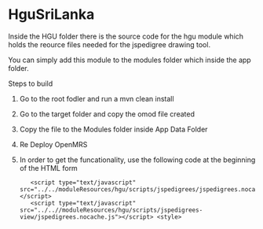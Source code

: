 # HguSriLanka
Inside the HGU folder there is the source code for the hgu module which holds the reource files needed for the jspedigree drawing tool.

You can simply add this module to the modules folder which inside the app folder.

Steps to build

1. Go to the root fodler and run a mvn clean install
2. Go to the target folder and copy the omod file created
3. Copy the file to the Modules folder inside App Data Folder
4. Re Deploy OpenMRS
5. In order to get the funcationality, use the following code at the beginning of the HTML form

          <script type="text/javascript" src="../../moduleResources/hgu/scripts/jspedigrees/jspedigrees.nocache.js"></script>
          <script type="text/javascript" src="../..//moduleResources/hgu/scripts/jspedigrees-view/jspedigrees.nocache.js"></script> <style>
